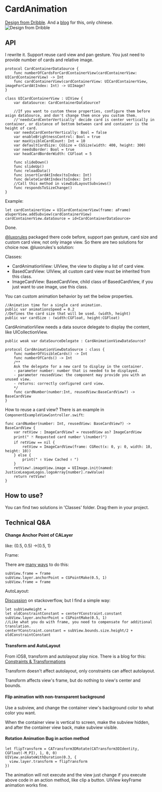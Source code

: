 # CardAnimation
[Design from Dribble](https://dribbble.com/shots/1265487-First-shot-in-Chapps-Animation). And a [blog](http://www.jianshu.com/p/286222d4edf8) for this, only chinese.
![Design from Dribble](https://d13yacurqjgara.cloudfront.net/users/32399/screenshots/1265487/attachments/173545/secret-project-animation_2x.gif)

## API

I rewrite it. Support reuse card view and pan gesture. You just need to provide number of cards and relative image.

	protocol CardContainerDataSource {
    	func numberOfCardsForCardContainerView(cardContainerView: UICardContainerView) -> Int
    	func cardContainerView(cardContainerView: UICardContainerView, imageForCardAtIndex: Int) -> UIImage?
	}

	class UICardContainerView : UIView {
		var dataSource: CardContainerDataSource?
		
    	//If you want to custom these properties, configure them before asign dataSource, and don't change them once you custom them.
    	//'needsCardCenterVertically' decide card is center vertically in container, or distance of bottom between card and contaienr is the height of card.
    	var needsCardCenterVertically: Bool = false 
    	var enableBrightnessControl: Bool = true
    	var maxVisibleCardCount: Int = 10
    	var defaultCardSize: CGSize = CGSize(width: 400, height: 300)
    	var needsBorder: Bool = true
 		var headCardBorderWidth: CGFloat = 5

    	func slideDown()
    	func slideUp()
    	func reloadData()
    	func insertCardAtIndex(toIndex: Int)
    	func deleteCardAtIndex(toIndex: Int)
    	//Call this method in viewDidLayoutSubviews()
    	func respondsToSizeChange()
	}

Example:
	
	let cardContainerView = UICardContainerView(frame: aFrame)
	aSuperView.addSubview(cardContainerView)
	cardContainerView.dataSource = id<CardContainerDataSource>
	
Done.

[@luxorules](https://github.com/luxorules/CardAnimation/tree/Component) packaged there code before, support pan gesture, card size and custom card view, not only image view. So there are two solutions for choice now. @luxorules's solution:

Classes:

- CardAnimationView: UIView, the view to display a list of card view.
- BasedCardView: UIView, all custom card view must be inherited from this class. 
- ImageCardView: BasedCardView, child class of BasedCardView, if you just want to use image, use this class.

You can custom animation behavior by set the below properties.

	//Animation time for a single card animation.
	public var animationsSpeed = 0.2
	//Defines the card size that will be used. (width, height)
	public var cardSize : (width:CGFloat, height:CGFloat)

CardAnimationView needs a data source delegate to display the content, like UICollectionView.

	public weak var dataSourceDelegate : CardAnimationViewDataSource?
	
    protocol CardAnimationViewDataSource : class {
        func numberOfVisibleCards() -> Int
        func numberOfCards() -> Int
        /**
        Ask the delegate for a new card to display in the container.
        - parameter number: number that is needed to be displayed.
        - parameter reusedView: the component may provide you with an unused view.
        - returns: correctly configured card view.
        */
        func cardNumber(number:Int, reusedView:BaseCardView?) -> BaseCardView
    }

How to reuse a card view? There is an example in `ComponentExampleViewController.swift`:

    func cardNumber(number: Int, reusedView: BaseCardView?) -> BaseCardView {
        var retView : ImageCardView? = reusedView as? ImageCardView
        print(" 🃏 Requested card number \(number)")
        if retView == nil {
            retView = ImageCardView(frame: CGRect(x: 0, y: 0, width: 10, height: 10))
        } else {
            print(" ✌️ View Cached ✌️ ")
        }
        retView!.imageView.image = UIImage.init(named: JusticeLeagueLogos.logoArray[number].rawValue)
        return retView!
    }
## How to use?

You can find two solutions in 'Classes' folder. Drag them in your project.

 

## Technical Q&A

#### Change Anchor Point of CALayer

like: (0.5, 0.5) ->(0.5, 1)

Frame:

There are [many ways](http://stackoverflow.com/questions/1968017/changing-my-calayers-anchorpoint-moves-the-view) to do this:

    subView.frame = frame
    subView.layer.anchorPoint = CGPointMake(0.5, 1)
    subView.frame = frame

AutoLayout:

[Discussion](http://stackoverflow.com/questions/12943107/how-do-i-adjust-the-anchor-point-of-a-calayer-when-auto-layout-is-being-used/14105757#14105757) on stackoverflow, but I find a simple way:

    let subViewHeight = 
    let oldConstraintConstant = centerYConstraint.constant
    subView.layer.anchorPoint = CGPointMake(0.5, 1)
    //Like what you do with frame, you need to compensate for additional translation.
    centerYConstraint.constant = subView.bounds.size.height/2 + oldConstraintConstant
    
#### Transform and AutoLayout

From iOS8, transform and autolayout play nice. There is a blog for this: [Constraints & Transformations](http://revealapp.com/blog/constraints-and-transforms.html)

Transform doesn't affect autolayout, only constraints can affect autolayout.

Transform affects view's frame, but do nothing to view's center and bounds.

#### Flip animation with non-transparent background 

Use a subview, and change the container view's background color to what color you want.

When the container view is vertical to screen, make the subview hidden, and after the container view back, make subview visible.

#### Rotation Animation Bug in action method

    let flipTransform = CATransform3DRotate(CATransform3DIdentity, CGFloat(-M_PI), 1, 0, 0)
    UIView.animateWithDuration(0.3, {
      view.layer.transform = flipTransform
    })
    
The animation will not execute and the view just change if you execute above code in an action method, like clip a button. UIView keyFrame animation works fine.